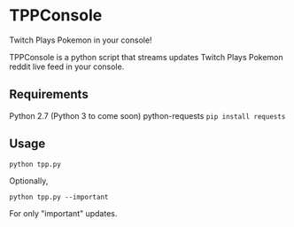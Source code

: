 TPPConsole
==========

Twitch Plays Pokemon in your console!


TPPConsole is a python script that streams updates Twitch Plays Pokemon reddit live feed in your console.

Requirements
------------
Python 2.7 (Python 3 to come soon)
python-requests `pip install requests`

Usage
-----
`python tpp.py`

Optionally,

`python tpp.py --important`

For only "important" updates.
